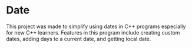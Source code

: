 # Date
This project was made to simplify using dates in C++ programs especially for new C++ learners. Features in this program include creating custom dates, adding days to a current date, and getting local date.
